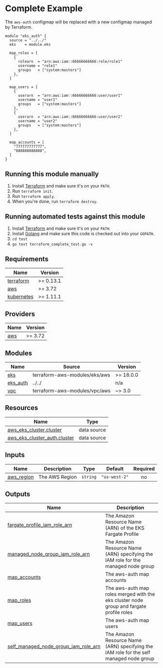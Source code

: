 <!-- BEGINNING OF PRE-COMMIT-TERRAFORM DOCS HOOK -->


# Complete Example

The `aws-auth` configmap will be replaced with a new configmap managed by Terraform.

```hcl
module "eks_auth" {
  source = "../../"
  eks    = module.eks

  map_roles = [
    {
      rolearn  = "arn:aws:iam::66666666666:role/role1"
      username = "role1"
      groups   = ["system:masters"]
    },
  ]

  map_users = [
    {
      userarn  = "arn:aws:iam::66666666666:user/user1"
      username = "user1"
      groups   = ["system:masters"]
    },
    {
      userarn  = "arn:aws:iam::66666666666:user/user2"
      username = "user2"
      groups   = ["system:masters"]
    },
  ]

  map_accounts = [
    "777777777777",
    "888888888888",
  ]
}
```

## Running this module manually

1. Install [Terraform](https://www.terraform.io/) and make sure it's on your `PATH`.
1. Run `terraform init`.
1. Run `terraform apply`.
1. When you're done, run `terraform destroy`.

## Running automated tests against this module

1. Install [Terraform](https://www.terraform.io/) and make sure it's on your `PATH`.
1. Install [Golang](https://golang.org/) and make sure this code is checked out into your `GOPATH`.
1. `cd test`
1. `go test terraform_complete_test.go -v`

## Requirements

| Name | Version |
|------|---------|
| <a name="requirement_terraform"></a> [terraform](#requirement\_terraform) | >= 0.13.1 |
| <a name="requirement_aws"></a> [aws](#requirement\_aws) | >= 3.72 |
| <a name="requirement_kubernetes"></a> [kubernetes](#requirement\_kubernetes) | >= 1.11.1 |

## Providers

| Name | Version |
|------|---------|
| <a name="provider_aws"></a> [aws](#provider\_aws) | >= 3.72 |

## Modules

| Name | Source | Version |
|------|--------|---------|
| <a name="module_eks"></a> [eks](#module\_eks) | terraform-aws-modules/eks/aws | >= 18.0.0 |
| <a name="module_eks_auth"></a> [eks\_auth](#module\_eks\_auth) | ../../ | n/a |
| <a name="module_vpc"></a> [vpc](#module\_vpc) | terraform-aws-modules/vpc/aws | ~> 3.0 |

## Resources

| Name | Type |
|------|------|
| [aws_eks_cluster.cluster](https://registry.terraform.io/providers/hashicorp/aws/latest/docs/data-sources/eks_cluster) | data source |
| [aws_eks_cluster_auth.cluster](https://registry.terraform.io/providers/hashicorp/aws/latest/docs/data-sources/eks_cluster_auth) | data source |

## Inputs

| Name | Description | Type | Default | Required |
|------|-------------|------|---------|:--------:|
| <a name="input_aws_region"></a> [aws\_region](#input\_aws\_region) | The AWS Region | `string` | `"us-west-2"` | no |

## Outputs

| Name | Description |
|------|-------------|
| <a name="output_fargate_profile_iam_role_arn"></a> [fargate\_profile\_iam\_role\_arn](#output\_fargate\_profile\_iam\_role\_arn) | The Amazon Resource Name (ARN) of the EKS Fargate Profile |
| <a name="output_managed_node_group_iam_role_arn"></a> [managed\_node\_group\_iam\_role\_arn](#output\_managed\_node\_group\_iam\_role\_arn) | The Amazon Resource Name (ARN) specifying the IAM role for the managed node group |
| <a name="output_map_accounts"></a> [map\_accounts](#output\_map\_accounts) | The aws-auth map accounts |
| <a name="output_map_roles"></a> [map\_roles](#output\_map\_roles) | The aws-auth map roles merged with the eks cluster node group and fargate profile roles |
| <a name="output_map_users"></a> [map\_users](#output\_map\_users) | The aws-auth map users |
| <a name="output_self_managed_node_group_iam_role_arn"></a> [self\_managed\_node\_group\_iam\_role\_arn](#output\_self\_managed\_node\_group\_iam\_role\_arn) | The Amazon Resource Name (ARN) specifying the IAM role for the self managed node group |
<!-- END OF PRE-COMMIT-TERRAFORM DOCS HOOK -->
